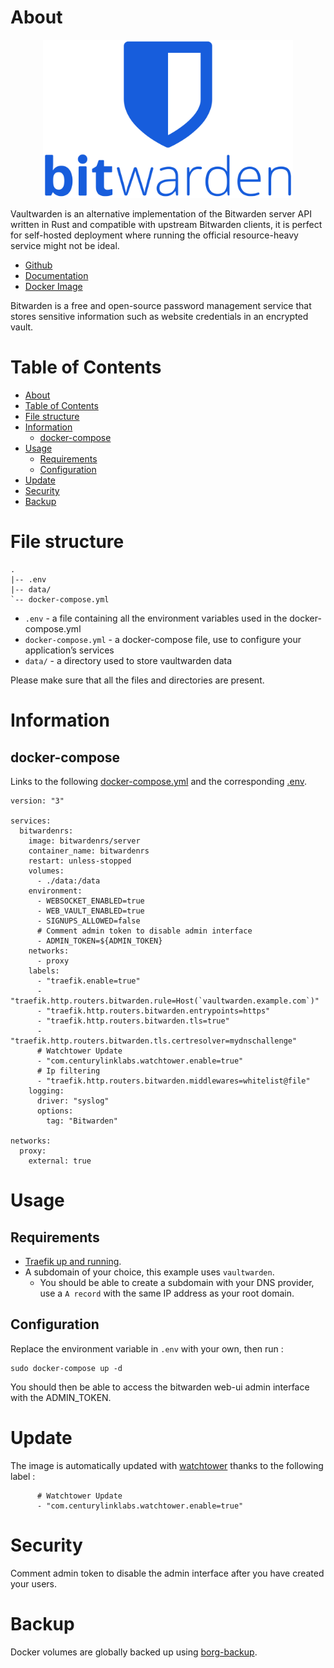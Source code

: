 # About

<p align="center">
<img src="../_utilities/bitwarden.svg.png" width="400" alt="bitwarden" title="bitwarden" />
</p>

Vaultwarden is an alternative implementation of the Bitwarden server API written in Rust and compatible with upstream Bitwarden clients, it is perfect for self-hosted deployment where running the official resource-heavy service might not be ideal.

* [Github](https://github.com/dani-garcia/vaultwarden)
* [Documentation](https://github.com/dani-garcia/vaultwarden/wiki)
* [Docker Image](https://hub.docker.com/r/vaultwarden/server)

Bitwarden is a free and open-source password management service that stores sensitive information such as website credentials in an encrypted vault.

# Table of Contents

<!-- TOC -->

- [About](#about)
- [Table of Contents](#table-of-contents)
- [File structure](#file-structure)
- [Information](#information)
    - [docker-compose](#docker-compose)
- [Usage](#usage)
    - [Requirements](#requirements)
    - [Configuration](#configuration)
- [Update](#update)
- [Security](#security)
- [Backup](#backup)

<!-- /TOC -->

# File structure 

```
.
|-- .env
|-- data/
`-- docker-compose.yml
```

- `.env` - a file containing all the environment variables used in the docker-compose.yml
- `docker-compose.yml` - a docker-compose file, use to configure your application’s services
- `data/` - a directory used to store vaultwarden data

Please make sure that all the files and directories are present.

# Information

## docker-compose
Links to the following [docker-compose.yml](docker-compose.yml) and the corresponding [.env](.env).

```
version: "3"

services:
  bitwardenrs:
    image: bitwardenrs/server
    container_name: bitwardenrs
    restart: unless-stopped
    volumes:
      - ./data:/data
    environment:
      - WEBSOCKET_ENABLED=true
      - WEB_VAULT_ENABLED=true
      - SIGNUPS_ALLOWED=false
      # Comment admin token to disable admin interface
      - ADMIN_TOKEN=${ADMIN_TOKEN}
    networks:
      - proxy
    labels:
      - "traefik.enable=true"
      - "traefik.http.routers.bitwarden.rule=Host(`vaultwarden.example.com`)"
      - "traefik.http.routers.bitwarden.entrypoints=https"
      - "traefik.http.routers.bitwarden.tls=true"
      - "traefik.http.routers.bitwarden.tls.certresolver=mydnschallenge"
      # Watchtower Update
      - "com.centurylinklabs.watchtower.enable=true"
      # Ip filtering
      - "traefik.http.routers.bitwarden.middlewares=whitelist@file"
    logging:
      driver: "syslog"
      options:
        tag: "Bitwarden"

networks:
  proxy:
    external: true
```

# Usage

## Requirements
- [Traefik up and running](../traefik).
- A subdomain of your choice, this example uses `vaultwarden`.
    - You should be able to create a subdomain with your DNS provider, use a `A record` with the same IP address as your root domain.

## Configuration

Replace the environment variable in `.env` with your own, then run :

```
sudo docker-compose up -d
```

You should then be able to access the bitwarden web-ui admin interface with the ADMIN_TOKEN. 

# Update

The image is automatically updated with [watchtower](../watchtower) thanks to the following label :

```
      # Watchtower Update
      - "com.centurylinklabs.watchtower.enable=true"
```

# Security

Comment admin token to disable the admin interface after you have created your users.

# Backup

Docker volumes are globally backed up using [borg-backup](../borg-backup). 